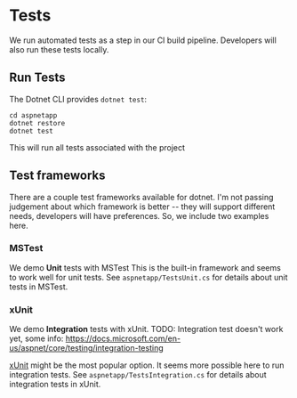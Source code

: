 # Tests

We run automated tests as a step in our CI build pipeline.
Developers will also run these tests locally.


## Run Tests
The Dotnet CLI provides `dotnet test`:

```
cd aspnetapp
dotnet restore
dotnet test
```

This will run all tests associated with the project

## Test frameworks
There are a couple test frameworks available for dotnet.  I'm not passing judgement about which framework is better -- they will support different needs, developers will have preferences. So, we include two examples here.

### MSTest
We demo **Unit** tests with MSTest
This is the built-in framework and seems to work well for unit tests.
See `aspnetapp/TestsUnit.cs` for details about unit tests in MSTest.


### xUnit
We demo **Integration** tests with xUnit.
TODO: Integration test doesn't work yet, some info: https://docs.microsoft.com/en-us/aspnet/core/testing/integration-testing

[xUnit](https://xunit.github.io/) might be the most popular option. It seems more possible here to run integration tests.
See `aspnetapp/TestsIntegration.cs` for details about integration tests in xUnit.
